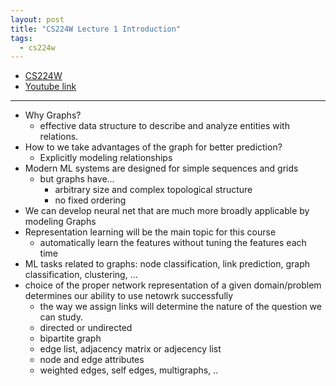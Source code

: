```yaml
---
layout: post
title: "CS224W Lecture 1 Introduction"
tags:
  - cs224w
---
```


- [CS224W](http://web.stanford.edu/class/cs224w/)
- [Youtube link](https://www.youtube.com/watch?v=JAB_plj2rbA)

---

- Why Graphs?
  - effective data structure to describe and analyze entities with relations.
- How to we take advantages of the graph for better prediction?
  - Explicitly modeling relationships
- Modern ML systems are designed for simple sequences and grids
  - but graphs have...
    - arbitrary size and complex topological structure
    - no fixed ordering
- We can develop neural net that are much more broadly applicable by modeling Graphs
- Representation learning will be the main topic for this course
  - automatically learn the features without tuning the features each time
- ML tasks related to graphs: node classification, link prediction, graph classification, clustering, ...
- choice of the proper network representation of a given domain/problem determines our ability to use netowrk successfully
  - the way we assign links will determine the nature of the question we can study.
  - directed or undirected
  - bipartite graph
  - edge list, adjacency matrix or adjecency list
  - node and edge attributes
  - weighted edges, self edges, multigraphs, ..
